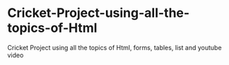 # Cricket-Project-using-all-the-topics-of-Html
Cricket Project using all the topics of Html, forms, tables, list and youtube video
